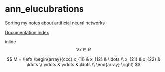 # ann_elucubrations
Sorting my notes about artificial neural networks



[Documentation index](docs/index.md)


inline $$\forall x \in R$$

$$
M = \left( \begin{array}{ccc}
x_{11} & x_{12} & \ldots \\
x_{21} & x_{22} & \ldots \\
\vdots & \vdots & \ldots \\
\end{array} \right)
$$
